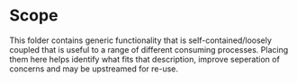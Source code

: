 # Scope
This folder contains generic functionality that is self-contained/loosely coupled that is useful to a range of different consuming processes. Placing them here helps identify what fits that description, improve seperation of concerns and may be upstreamed for re-use.
